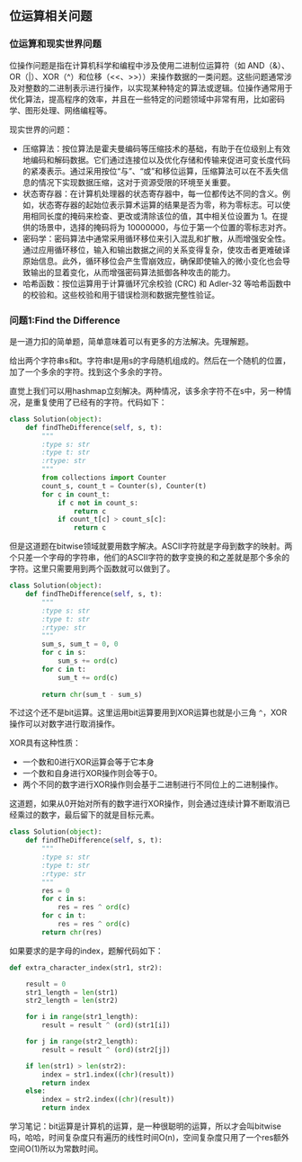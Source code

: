 ## 位运算相关问题

### 位运算和现实世界问题

位操作问题是指在计算机科学和编程中涉及使用二进制位运算符（如 AND（&）、OR（|）、XOR（^）和位移（<<、>>））来操作数据的一类问题。这些问题通常涉及对整数的二进制表示进行操作，以实现某种特定的算法或逻辑。位操作通常用于优化算法，提高程序的效率，并且在一些特定的问题领域中非常有用，比如密码学、图形处理、网络编程等。

现实世界的问题：

- 压缩算法：按位算法是霍夫曼编码等压缩技术的基础，有助于在位级别上有效地编码和解码数据。它们通过连接位以及优化存储和传输来促进可变长度代码的紧凑表示。通过采用按位“与”、“或”和移位运算，压缩算法可以在不丢失信息的情况下实现数据压缩，这对于资源受限的环境至关重要。
- 状态寄存器：在计算机处理器的状态寄存器中，每一位都传达不同的含义。例如，状态寄存器的起始位表示算术运算的结果是否为零，称为零标志。可以使用相同长度的掩码来检查、更改或清除该位的值，其中相关位设置为 1。在提供的场景中，选择的掩码将为 10000000，与位于第一个位置的零标志对齐。
- 密码学：密码算法中通常采用循环移位来引入混乱和扩散，从而增强安全性。通过应用循环移位，输入和输出数据之间的关系变得复杂，使攻击者更难破译原始信息。此外，循环移位会产生雪崩效应，确保即使输入的微小变化也会导致输出的显着变化，从而增强密码算法抵御各种攻击的能力。
- 哈希函数：按位运算用于计算循环冗余校验 (CRC) 和 Adler-32 等哈希函数中的校验和。这些校验和用于错误检测和数据完整性验证。

### 问题1:Find the Difference

是一道力扣的简单题，简单意味着可以有更多的方法解决。先理解题。

给出两个字符串s和t。字符串t是用s的字母随机组成的。然后在一个随机的位置，加了一个多余的字符。找到这个多余的字符。

直觉上我们可以用hashmap立刻解决。两种情况，该多余字符不在s中，另一种情况，是重复使用了已经有的字符。代码如下：

```python
class Solution(object):
    def findTheDifference(self, s, t):
        """
        :type s: str
        :type t: str
        :rtype: str
        """
        from collections import Counter
        count_s, count_t = Counter(s), Counter(t)
        for c in count_t:
            if c not in count_s:
                return c
            if count_t[c] > count_s[c]:
                return c
```

但是这道题在bitwise领域就要用数字解决。ASCII字符就是字母到数字的映射。两个只差一个字母的字符串，他们的ASCII字符的数字变换的和之差就是那个多余的字符。这里只需要用到两个函数就可以做到了。

```python
class Solution(object):
    def findTheDifference(self, s, t):
        """
        :type s: str
        :type t: str
        :rtype: str
        """
        sum_s, sum_t = 0, 0
        for c in s:
            sum_s += ord(c)
        for c in t:
            sum_t += ord(c)
        
        return chr(sum_t - sum_s)
```

不过这个还不是bit运算。这里运用bit运算要用到XOR运算也就是小三角 `^`，XOR操作可以对数字进行取消操作。

XOR具有这种性质：

- 一个数和0进行XOR运算会等于它本身
- 一个数和自身进行XOR操作则会等于0。
- 两个不同的数字进行XOR操作则会基于二进制进行不同位上的二进制操作。

这道题，如果从0开始对所有的数字进行XOR操作，则会通过连续计算不断取消已经乘过的数字，最后留下的就是目标元素。

```python
class Solution(object):
    def findTheDifference(self, s, t):
        """
        :type s: str
        :type t: str
        :rtype: str
        """
        res = 0
        for c in s:
            res = res ^ ord(c)
        for c in t:
            res = res ^ ord(c)
        return chr(res)
```

如果要求的是字母的index，题解代码如下：

```python
def extra_character_index(str1, str2):

    result = 0
    str1_length = len(str1)
    str2_length = len(str2)

    for i in range(str1_length):
        result = result ^ (ord)(str1[i])

    for j in range(str2_length):
        result = result ^ (ord)(str2[j])

    if len(str1) > len(str2):
        index = str1.index((chr)(result))
        return index
    else:
        index = str2.index((chr)(result))
        return index
```

学习笔记：bit运算是计算机的运算，是一种很聪明的运算，所以才会叫bitwise吗，哈哈，时间复杂度只有遍历的线性时间O(n)，空间复杂度只用了一个res额外空间O(1)所以为常数时间。
